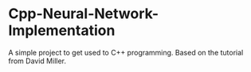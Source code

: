 # Cpp-Neural-Network-Implementation
A simple project to get used to C++ programming. Based on the tutorial from David Miller.

